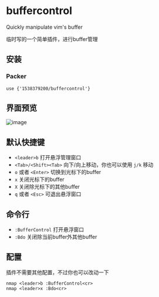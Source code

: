 # buffercontrol
Quickly manipulate vim's buffer

临时写的一个简单插件，进行buffer管理
## 安装
### Packer
```use {'1538379200/buffercontrol'}```

## 界面预览
![image](https://user-images.githubusercontent.com/42434762/216809339-feea75cd-2064-4233-bef6-2216a666b158.png)


## 默认快捷键
- ```<leader>b``` 打开悬浮管理窗口
- ```<Tab>/<Shift><Tab>``` 向下/向上移动，你也可以使用 ```j/k``` 移动
- ```o``` 或者 ```<Enter>``` 切换到光标下的buffer
- ```x``` 关闭光标下的buffer
- ```X``` 关闭除光标下的其他buffer
- ```q``` 或者 ```<Esc>``` 可退出悬浮窗口

## 命令行
- ```:BufferControl``` 打开悬浮窗口
- ```:Bdo``` 关闭除当前buffer外其他buffer


## 配置
插件不需要其他配置，不过你也可以改动一下
```vimscript
nmap <leader>b :BufferControl<cr>
nmap <leader>x :Bdo<cr>
```
